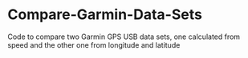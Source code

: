 # Compare-Garmin-Data-Sets
Code to compare two Garmin GPS USB data sets, one calculated from speed and the other one from longitude and latitude
